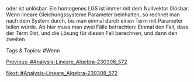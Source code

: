 oder ist unlösbar.
Ein homogenes LGS ist immer mit dem Nullvektor 0lösbar.
Wenn lineare Gleichungssysteme Parameter beinhalten, so rechnet man nach dem System durch, bis
man einmal durch einen Term mit Parameter teilen würde. Ab hier muss man zwei Fälle betrachten:
Einmal den Fall, dass der Term 0ist, und die Lösung für diesen Fall berechnen, und dann den zweiten

   Tags & Topics:
   #Wenn

[Previous: #Analysis-Lineare_Algebra-230308_572](Analysis-Lineare_Algebra-230308_572.md)

[Next: #Analysis-Lineare_Algebra-230308_572](Analysis-Lineare_Algebra-230308_572.md)